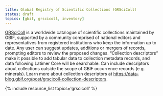 ```yaml
---
title: Global Registry of Scientific Collections (GRSciColl)
status: draft
topics: [gbif, grscicoll, inventory]
---
```


[GRSciColl](https://scientific-collections.gbif.org/) is a worldwide catalogue of scientific collections maintained by GBIF, supported by a community comprised of national editors and representatives from registered institutions who keep the information up to date. Any user can suggest updates, additions or mergers of records, prompting editors to review the proposed changes. “Collection descriptors” make it possible to add tabular data to collection metadata records, and data following Latimer Core will be searchable. Can include descriptors about collections outside the scope of GBIF occurrence records (e.g. minerals). Learn more about collection descriptors at https://data-blog.gbif.org/post/grscicoll-collection-descriptors.

{% include resource_list topics='grscicoll' %}
